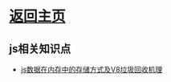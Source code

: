 
# [返回主页](https://github.com/evenMai92/front-end-interview/blob/master/README.md)

## js相关知识点

* [js数据在内存中的存储方式及V8垃圾回收机理](https://github.com/evenMai92/front-end-interview/issues/7)

